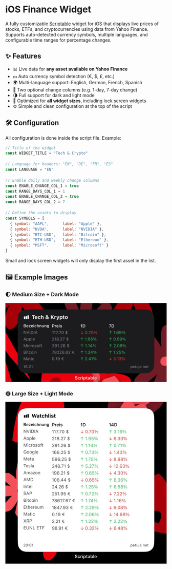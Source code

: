 # iOS Finance Widget

A fully customizable [Scriptable](https://scriptable.app) widget for iOS that displays live prices of stocks, ETFs, and cryptocurrencies using data from Yahoo Finance. Supports auto-detected currency symbols, multiple languages, and configurable time ranges for percentage changes.

## ✨ Features

- 📊 Live data for **any asset available on Yahoo Finance**
- 💵 Auto currency symbol detection (€, $, £, etc.)
- 🌍 Multi-language support: English, German, French, Spanish
- 📅 Two optional change columns (e.g. 1-day, 7-day change)
- 🌗 Full support for dark and light mode
- 📱 Optimized for **all widget sizes**, including lock screen widgets
- ⚙️ Simple and clean configuration at the top of the script

## 🛠 Configuration

All configuration is done inside the script file. Example:

```js
// Title of the widget
const WIDGET_TITLE = "Tech & Crypto"

// Language for headers: "EN", "DE", "FR", "ES"
const LANGUAGE = "EN"

// Enable daily and weekly change columns
const ENABLE_CHANGE_COL_1 = true
const RANGE_DAYS_COL_1 = 1
const ENABLE_CHANGE_COL_2 = true
const RANGE_DAYS_COL_2 = 7

// Define the assets to display
const SYMBOLS = [
  { symbol: "AAPL",      label: "Apple" },
  { symbol: "NVDA",      label: "NVIDIA" },
  { symbol: "BTC-USD",   label: "Bitcoin" },
  { symbol: "ETH-USD",   label: "Ethereum" },
  { symbol: "MSFT",      label: "Microsoft" }
]
```

Small and lock screen widgets will only display the first asset in the list.

## 🖼️ Example Images

### 🌓 Medium Size + Dark Mode  
![Medium Widget!](images/ios_finance_widget_medium.jpg)

### 🌞 Large Size + Light Mode  
![Medium Widget!](images/ios_finance_widget_big.jpg)